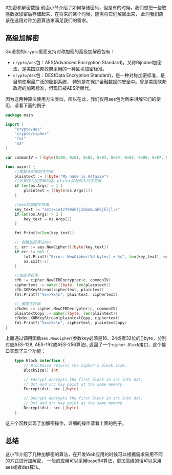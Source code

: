 #加密和解密数据
前面小节介绍了如何存储密码，但是有的时候，我们想把一些敏感数据加密后存储起来，在将来的某个时候，随需将它们解密出来，
此时我们应该在选用对称加密算法来满足我们的需求。

## 高级加解密
Go语言的`crypto`里面支持对称加密的高级加解密包有：
- `crypto/aes`包：AES(Advanced Encryption Standard)，又称Rijndael加密法，是美国联邦政府采用的一种区块加密标准。
- `crypto/des`包：DES(Data Encryption Standard)，是一种对称加密标准，是目前使用最广泛的密钥系统，
	特别是在保护金融数据的安全中。曾是美国联邦政府的加密标准，但现已被AES所替代。

因为这两种算法使用方法类似，所以在此，我们仅用aes包为例来讲解它们的使用，请看下面的例子
```go
package main

import (
	"crypto/aes"
	"crypto/cipher"
	"fmt"
	"os"
)

var commonIV = []byte{0x00, 0x01, 0x02, 0x03, 0x04, 0x05, 0x06, 0x07, 0x08, 0x09, 0x0a, 0x0b, 0x0c, 0x0d, 0x0e, 0x0f}

func main() {
	//需要去加密的字符串
	plaintext := []byte("My name is Astaxie")
	//如果传入加密串的话，plaint就是传入的字符串
	if len(os.Args) > 1 {
		plaintext = []byte(os.Args[1])
	}

	//aes的加密字符串
	key_text := "astaxie12798akljzmknm.ahkjkljl;k"
	if len(os.Args) > 2 {
		key_text = os.Args[2]
	}

	fmt.Println(len(key_text))

	// 创建加密算法aes
	c, err := aes.NewCipher([]byte(key_text))
	if err != nil {
		fmt.Printf("Error: NewCipher(%d bytes) = %s", len(key_text), err)
		os.Exit(-1)
	}

	//加密字符串
	cfb := cipher.NewCFBEncrypter(c, commonIV)
	ciphertext := make([]byte, len(plaintext))
	cfb.XORKeyStream(ciphertext, plaintext)
	fmt.Printf("%s=>%x\n", plaintext, ciphertext)

	// 解密字符串
	cfbdec := cipher.NewCFBDecrypter(c, commonIV)
	plaintextCopy := make([]byte, len(plaintext))
	cfbdec.XORKeyStream(plaintextCopy, ciphertext)
	fmt.Printf("%x=>%s\n", ciphertext, plaintextCopy)
}
```

上面通过调用函数`aes.NewCipher`(参数key必须是16、24或者32位的[]byte，分别对应AES-128, AES-192或AES-256算法),
返回了一个`cipher.Block`接口，这个接口实现了三个功能：
```go
	type Block interface {
		// BlockSize returns the cipher's block size.
		BlockSize() int

		// Encrypt encrypts the first block in src into dst.
		// Dst and src may point at the same memory.
		Encrypt(dst, src []byte)

		// Decrypt decrypts the first block in src into dst.
		// Dst and src may point at the same memory.
		Decrypt(dst, src []byte)
	}
```

这三个函数实现了加解密操作，详细的操作请看上面的例子。

## 总结
这小节介绍了几种加解密的算法，在开发Web应用的时候可以根据需求采用不同的方式进行加解密，
一般的应用可以采用base64算法，更加高级的话可以采用aes或者des算法。
